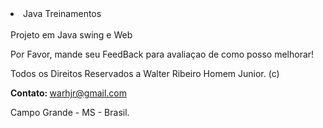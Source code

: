 <!DOCTYPE html>
<html lang="en">
  <head>
    <meta charset="utf-8"></meta>
<body>
<li>Java Treinamentos</li>
<br />
Projeto em Java swing e Web
<p>Por Favor, mande seu FeedBack para avaliaçao de como posso melhorar!</p>
<p>Todos os Direitos Reservados a Walter Ribeiro Homem Junior. (c) </p>
<p><b>Contato: </b><a href="mailto:warhjr@gmail.com?Subject=Olá%20Contato"">warhjr@gmail.com</a></p>
<p>Campo Grande - MS - Brasil.</p>
</body>
</html>
